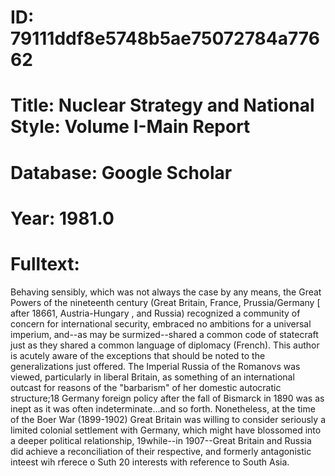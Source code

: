 # ID: 79111ddf8e5748b5ae75072784a77662
# Title: Nuclear Strategy and National Style: Volume I-Main Report
# Database: Google Scholar
# Year: 1981.0
# Fulltext:
Behaving sensibly, which was not always the case by any means, the Great Powers of the nineteenth century (Great Britain, France, Prussia/Germany [ after 18661, Austria-Hungary , and Russia) recognized a community of concern for international security, embraced no ambitions for a universal imperium, and--as may be surmized--shared a common code of statecraft just as they shared a common language of diplomacy (French).
This author is acutely aware of the exceptions that should be noted to the generalizations just offered.
The Imperial Russia of the Romanovs was viewed, particularly in liberal Britain, as something of an international outcast for reasons of the "barbarism" of her domestic autocratic structure;18 Germany foreign policy after the fall of Bismarck in 1890 was as inept as it was often indeterminate...and so forth.
Nonetheless, at the time of the Boer War (1899-1902) Great Britain was willing to consider seriously a limited colonial settlement with Germany, which might have blossomed into a deeper political relationship, 19while--in 1907--Great Britain and Russia did achieve a reconciliation of their respective, and formerly antagonistic inteest wih rferece o Suth 20 interests with reference to South Asia.